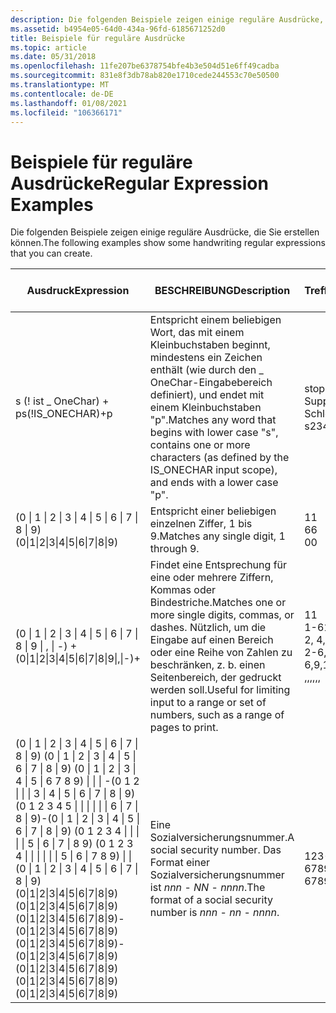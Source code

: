 ```yaml
---
description: Die folgenden Beispiele zeigen einige reguläre Ausdrücke, die Sie erstellen können.
ms.assetid: b4954e05-64d0-434a-96fd-6185671252d0
title: Beispiele für reguläre Ausdrücke
ms.topic: article
ms.date: 05/31/2018
ms.openlocfilehash: 11fe207be6378754bfe4b3e504d51e6ff49cadba
ms.sourcegitcommit: 831e8f3db78ab820e1710cede244553c70e50500
ms.translationtype: MT
ms.contentlocale: de-DE
ms.lasthandoff: 01/08/2021
ms.locfileid: "106366171"
---
```

# <a name="regular-expression-examples"></a><span data-ttu-id="7148f-103">Beispiele für reguläre Ausdrücke</span><span class="sxs-lookup"><span data-stu-id="7148f-103">Regular Expression Examples</span></span>

<span data-ttu-id="7148f-104">Die folgenden Beispiele zeigen einige reguläre Ausdrücke, die Sie erstellen können.</span><span class="sxs-lookup"><span data-stu-id="7148f-104">The following examples show some handwriting regular expressions that you can create.</span></span>



| <span data-ttu-id="7148f-105">Ausdruck</span><span class="sxs-lookup"><span data-stu-id="7148f-105">Expression</span></span>                                                                                                                                                                                                                                                                                  | <span data-ttu-id="7148f-106">BESCHREIBUNG</span><span class="sxs-lookup"><span data-stu-id="7148f-106">Description</span></span>                                                                                                                                                               | <span data-ttu-id="7148f-107">Treffer</span><span class="sxs-lookup"><span data-stu-id="7148f-107">Matches</span></span>                                                                          | <span data-ttu-id="7148f-108">Nicht übereinstimmende</span><span class="sxs-lookup"><span data-stu-id="7148f-108">Non-matches</span></span>                               |
|---------------------------------------------------------------------------------------------------------------------------------------------------------------------------------------------------------------------------------------------------------------------------------------------|---------------------------------------------------------------------------------------------------------------------------------------------------------------------------|----------------------------------------------------------------------------------|-------------------------------------------|
| <span data-ttu-id="7148f-109">s (! ist \_ OneChar) + p</span><span class="sxs-lookup"><span data-stu-id="7148f-109">s(!IS\_ONECHAR)+p</span></span><br/>                                                                                                                                                                                                                                                                | <span data-ttu-id="7148f-110">Entspricht einem beliebigen Wort, das mit einem Kleinbuchstaben beginnt, mindestens ein Zeichen enthält (wie durch den \_ OneChar-Eingabebereich definiert), und endet mit einem Kleinbuchstaben "p".</span><span class="sxs-lookup"><span data-stu-id="7148f-110">Matches any word that begins with lower case "s", contains one or more characters (as defined by the IS\_ONECHAR input scope), and ends with a lower case "p".</span></span><br/> | <span data-ttu-id="7148f-111">stop</span><span class="sxs-lookup"><span data-stu-id="7148f-111">stop</span></span><br/> <span data-ttu-id="7148f-112">Suppe</span><span class="sxs-lookup"><span data-stu-id="7148f-112">soup</span></span><br/> <span data-ttu-id="7148f-113">Schlep</span><span class="sxs-lookup"><span data-stu-id="7148f-113">schlep</span></span><br/> <span data-ttu-id="7148f-114">s234p</span><span class="sxs-lookup"><span data-stu-id="7148f-114">s234p</span></span><br/>               | <span data-ttu-id="7148f-115">Stop</span><span class="sxs-lookup"><span data-stu-id="7148f-115">Stop</span></span><br/> <span data-ttu-id="7148f-116">sp</span><span class="sxs-lookup"><span data-stu-id="7148f-116">sp</span></span><br/>             |
| <span data-ttu-id="7148f-117">(0 \| 1 \| 2 \| 3 \| 4 \| 5 \| 6 \| 7 \| 8 \| 9)</span><span class="sxs-lookup"><span data-stu-id="7148f-117">(0\|1\|2\|3\|4\|5\|6\|7\|8\|9)</span></span><br/>                                                                                                                                                                                                                                                   | <span data-ttu-id="7148f-118">Entspricht einer beliebigen einzelnen Ziffer, 1 bis 9.</span><span class="sxs-lookup"><span data-stu-id="7148f-118">Matches any single digit, 1 through 9.</span></span><br/>                                                                                                                         | <span data-ttu-id="7148f-119">1</span><span class="sxs-lookup"><span data-stu-id="7148f-119">1</span></span><br/> <span data-ttu-id="7148f-120">6</span><span class="sxs-lookup"><span data-stu-id="7148f-120">6</span></span><br/> <span data-ttu-id="7148f-121">0</span><span class="sxs-lookup"><span data-stu-id="7148f-121">0</span></span><br/>                                           | <span data-ttu-id="7148f-122">42</span><span class="sxs-lookup"><span data-stu-id="7148f-122">42</span></span><br/> <span data-ttu-id="7148f-123">Eine</span><span class="sxs-lookup"><span data-stu-id="7148f-123">One</span></span><br/>              |
| <span data-ttu-id="7148f-124">(0 \| 1 \| 2 \| 3 \| 4 \| 5 \| 6 \| 7 \| 8 \| 9 \| , \| -) +</span><span class="sxs-lookup"><span data-stu-id="7148f-124">(0\|1\|2\|3\|4\|5\|6\|7\|8\|9\|,\|-)+</span></span><br/>                                                                                                                                                                                                                                            | <span data-ttu-id="7148f-125">Findet eine Entsprechung für eine oder mehrere Ziffern, Kommas oder Bindestriche.</span><span class="sxs-lookup"><span data-stu-id="7148f-125">Matches one or more single digits, commas, or dashes.</span></span> <span data-ttu-id="7148f-126">Nützlich, um die Eingabe auf einen Bereich oder eine Reihe von Zahlen zu beschränken, z. b. einen Seitenbereich, der gedruckt werden soll.</span><span class="sxs-lookup"><span data-stu-id="7148f-126">Useful for limiting input to a range or set of numbers, such as a range of pages to print.</span></span><br/>               | <span data-ttu-id="7148f-127">1</span><span class="sxs-lookup"><span data-stu-id="7148f-127">1</span></span><br/> <span data-ttu-id="7148f-128">1-6</span><span class="sxs-lookup"><span data-stu-id="7148f-128">1-6</span></span><br/> <span data-ttu-id="7148f-129">2, 4, 7</span><span class="sxs-lookup"><span data-stu-id="7148f-129">2,4,7</span></span><br/> <span data-ttu-id="7148f-130">2-6, 9135</span><span class="sxs-lookup"><span data-stu-id="7148f-130">2-6,9,135</span></span><br/> <span data-ttu-id="7148f-131">,,,</span><span class="sxs-lookup"><span data-stu-id="7148f-131">,,,</span></span><br/> | <span data-ttu-id="7148f-132">drei</span><span class="sxs-lookup"><span data-stu-id="7148f-132">Three</span></span><br/> <span data-ttu-id="7148f-133">7 bis 9</span><span class="sxs-lookup"><span data-stu-id="7148f-133">7 through 9</span></span><br/>   |
| <span data-ttu-id="7148f-134">(0 \| 1 \| 2 \| 3 \| 4 \| 5 \| 6 \| 7 \| 8 \| 9) (0 \| 1 \| 2 \| 3 \| 4 \| 5 \| 6 \| 7 \| 8 \| 9) (0 \| 1 \| 2 \| 3 \| 4 \| 5 \| 6 7 8 9) \| \| \| -(0 1 2 \| \| \| 3 \| 4 \| 5 \| 6 \| 7 \| 8 \| 9) (0 1 2 3 4 5 \| \| \| \| \| \| 6 \| 7 \| 8 \| 9)-(0 \| 1 \| 2 \| 3 \| 4 \| 5 \| 6 \| 7 \| 8 \| 9) (0 1 2 3 4 \| \| \| \| \| 5 \| 6 \| 7 \| 8 9) (0 1 2 3 4 \| \| \| \| \| \| 5 \| 6 \| 7 8 9) \| \| (0 \| 1 \| 2 \| 3 \| 4 \| 5 \| 6 \| 7 \| 8 \| 9)</span><span class="sxs-lookup"><span data-stu-id="7148f-134">(0\|1\|2\|3\|4\|5\|6\|7\|8\|9)(0\|1\|2\|3\|4\|5\|6\|7\|8\|9)(0\|1\|2\|3\|4\|5\|6\|7\|8\|9)-(0\|1\|2\|3\|4\|5\|6\|7\|8\|9)(0\|1\|2\|3\|4\|5\|6\|7\|8\|9)-(0\|1\|2\|3\|4\|5\|6\|7\|8\|9)(0\|1\|2\|3\|4\|5\|6\|7\|8\|9)(0\|1\|2\|3\|4\|5\|6\|7\|8\|9)(0\|1\|2\|3\|4\|5\|6\|7\|8\|9)</span></span><br/> | <span data-ttu-id="7148f-135">Eine Sozialversicherungsnummer.</span><span class="sxs-lookup"><span data-stu-id="7148f-135">A social security number.</span></span> <span data-ttu-id="7148f-136">Das Format einer Sozialversicherungsnummer ist *nnn*  -  *NN*  -  *nnnn*.</span><span class="sxs-lookup"><span data-stu-id="7148f-136">The format of a social security number is *nnn* - *nn* - *nnnn*.</span></span><br/>                                                                     | <span data-ttu-id="7148f-137">123-45-6789</span><span class="sxs-lookup"><span data-stu-id="7148f-137">123-45-6789</span></span><br/>                                                           | <span data-ttu-id="7148f-138">12-123-12</span><span class="sxs-lookup"><span data-stu-id="7148f-138">12-123-12</span></span><br/> <span data-ttu-id="7148f-139">12-2-3456</span><span class="sxs-lookup"><span data-stu-id="7148f-139">12-2-3456</span></span><br/> |



 

 

 




